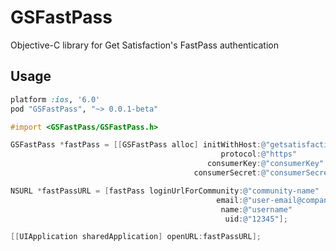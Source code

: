 # GSFastPass

Objective-C library for Get Satisfaction's FastPass authentication

## Usage

```ruby
platform :ios, '6.0'
pod "GSFastPass", "~> 0.0.1-beta"
```

```objective-c
#import <GSFastPass/GSFastPass.h>
```

```objective-c
GSFastPass *fastPass = [[GSFastPass alloc] initWithHost:@"getsatisfaction.com"
                                               protocol:@"https"
                                            consumerKey:@"consumerKey"
                                         consumerSecret:@"consumerSecret"];

NSURL *fastPassURL = [fastPass loginUrlForCommunity:@"community-name"
                                              email:@"user-email@company.com"
                                               name:@"username"
                                                uid:@"12345"];

[[UIApplication sharedApplication] openURL:fastPassURL];
```
